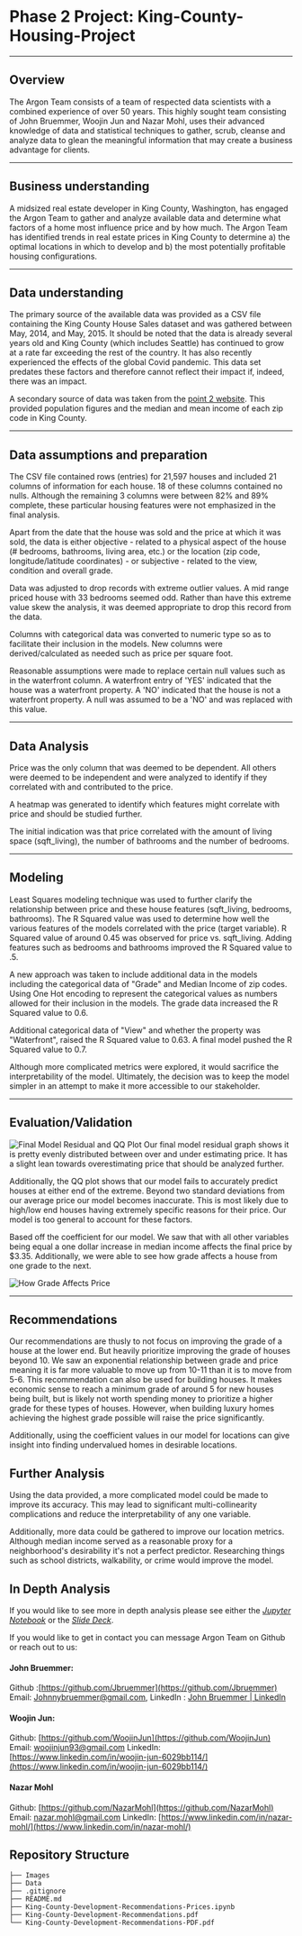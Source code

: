 
# Phase 2 Project: King-County-Housing-Project

---

## Overview

The Argon Team consists of a team of respected data scientists with a combined experience of over 50 years. This highly sought team consisting of John Bruemmer, Woojin Jun and Nazar Mohl, uses their advanced knowledge of data and statistical techniques to gather, scrub, cleanse and analyze data to glean the meaningful information that may create a business advantage for clients.

---

## Business understanding

A midsized real estate developer in King County, Washington, has engaged the Argon Team to gather and analyze available data and determine what factors of a home most influence price and by how much. The Argon Team has identified trends in real estate prices in King County to determine a) the optimal locations in which to develop and b) the most potentially profitable housing configurations.

---

## Data understanding

The primary source of the available data was provided as a CSV file containing the King County House Sales dataset and was gathered between May, 2014, and May, 2015. It should be noted that the data is already several years old and King County (which includes Seattle) has continued to grow at a rate far exceeding the rest of the country. It has also recently experienced the effects of the global Covid pandemic. This data set predates these factors and therefore cannot reflect their impact if, indeed, there was an impact.

A secondary source of data was taken from the [point 2 website](https://www.point2homes.com/US/Neighborhood/WA/King-County-Demographics.html#MedianIncomeByZipcode). This provided population figures and the median and mean income of each zip code in King County.

---

## Data assumptions and preparation

The CSV file contained rows (entries) for 21,597 houses and included 21 columns of information for each house. 18 of these columns contained no nulls. Although the remaining 3 columns were between 82% and 89% complete, these particular housing features were not emphasized in the final analysis.

Apart from the date that the house was sold and the price at which it was sold, the data is either objective - related to a physical aspect of the house (# bedrooms, bathrooms, living area, etc.) or the location (zip code, longitude/latitude coordinates) - or subjective - related to the view, condition and overall grade.

Data was adjusted to drop records with extreme outlier values. A mid range priced house with 33 bedrooms seemed odd. Rather than have this extreme value skew the analysis, it was deemed appropriate to drop this record from the data.

Columns with categorical data was converted to numeric type so as to facilitate their inclusion in the models. New columns were derived/calculated as needed such as price per square foot.

Reasonable assumptions were made to replace certain null values such as in the waterfront column. A waterfront entry of 'YES' indicated that the house was a waterfront property. A 'NO' indicated that the house is not a waterfront property. A null was assumed to be a 'NO' and was replaced with this value.

---

## Data Analysis

Price was the only column that was deemed to be dependent. All others were deemed to be independent and were analyzed to identify if they correlated with and contributed to the price.

A heatmap was generated to identify which features might correlate with price and should be studied further.

The initial indication was that price correlated with the amount of living space (sqft_living), the number of bathrooms and the number of bedrooms.

  

---

## Modeling

Least Squares modeling technique was used to further clarify the relationship between price and these house features (sqft_living, bedrooms, bathrooms). The R Squared value was used to determine how well the various features of the models correlated with the price (target variable). R Squared value of around 0.45 was observed for price vs. sqft_living. Adding features such as bedrooms and bathrooms improved the R Squared value to .5.

A new approach was taken to include additional data in the models including the categorical data of "Grade" and Median Income of zip codes. Using One Hot encoding to represent the categorical values as numbers allowed for their inclusion in the models. The grade data increased the R Squared value to 0.6.

Additional categorical data of "View" and whether the property was "Waterfront", raised the R Squared value to 0.63. A final model pushed the R Squared value to 0.7.

Although more complicated metrics were explored, it would sacrifice the interpretability of the model. Ultimately, the decision was to keep the model simpler in an attempt to make it more accessible to our stakeholder. 
  

---

## Evaluation/Validation


   ![Final Model Residual and QQ Plot](/Images/final_model_graphs.png)
Our final model residual graph shows it is pretty evenly distributed between over and under estimating price. It has a slight lean towards overestimating price that should be analyzed further.

Additionally, the QQ plot shows that our model fails to accurately predict houses at either end of the extreme. Beyond two standard deviations from our average price our model becomes inaccurate. This is most likely due to high/low end houses having extremely specific reasons for their price. Our model is too general to account for these factors. 

Based off the coefficient for our model. We saw that with all other variables being equal a one dollar increase in median income affects the final price by $3.35. Additionally, we were able to see how grade affects a house from one grade to the next. 

![How Grade Affects Price](/Images/How_Grade_Affects_Price.png)


---

## Recommendations

Our recommendations are thusly to not focus on improving the grade of a house at the lower end. But heavily prioritize improving the grade of houses beyond 10. We saw an exponential relationship between grade and price meaning it is far more valuable to move up from 10-11 than it is to move from 5-6. This recommendation can also be used for building houses. It makes economic sense to reach a minimum grade of around 5 for new houses being built, but is likely not worth spending money to prioritize a higher grade for these types of houses. However, when building luxury homes achieving the highest grade possible will raise the price significantly. 

Additionally, using the coefficient values in our model for locations can give insight into finding undervalued homes in desirable locations. 

## Further Analysis

Using the data provided, a more complicated model could be made to improve its accuracy. This may lead to significant multi-collinearity complications and reduce the interpretability of any one variable. 

Additionally, more data could be gathered to improve our location metrics. Although median income served as a reasonable proxy for a neighborhood's desirability it's not a perfect predictor. Researching things such as school districts, walkability, or crime would improve the model.

## In Depth Analysis
If you would like to see more in depth analysis please see either the *[Jupyter Notebook](https://github.com/Jbruemmer/King-County-Housing-Project/blob/main/King%20County%20Development%20Recommendations.ipynb)* or the *[Slide Deck](https://github.com/Jbruemmer/King-County-Housing-Project/blob/main/King%20County%20Development%20Recommendations%20(Final).pptx)*.

If you would like to get in contact you can message Argon Team on Github or reach out to us:
#### John Bruemmer:
Github :[https://github.com/Jbruemmer](https://github.com/Jbruemmer)
Email: Johnnybruemmer@gmail.com, 
LinkedIn : [John Bruemmer | LinkedIn](https://www.linkedin.com/in/john-bruemmer-407a58a4/)

#### Woojin Jun:
Github: [https://github.com/WoojinJun](https://github.com/WoojinJun)
Email: [woojinjun93@gmail.com](mailto:woojinjun93@gmail.com)
LinkedIn: [https://www.linkedin.com/in/woojin-jun-6029bb114/](https://www.linkedin.com/in/woojin-jun-6029bb114/)

#### Nazar Mohl
Github: [https://github.com/NazarMohl](https://github.com/NazarMohl)
Email: [nazar.mohl@gmail.com](mailto:nazar.mohl@gmail.com)
LinkedIn: [https://www.linkedin.com/in/nazar-mohl/](https://www.linkedin.com/in/nazar-mohl/)




## Repository Structure
```
├── Images
├── Data
├── .gitignore
├── README.md
├── King-County-Development-Recommendations-Prices.ipynb
├── King-County-Development-Recommendations.pdf
└── King-County-Development-Recommendations-PDF.pdf

